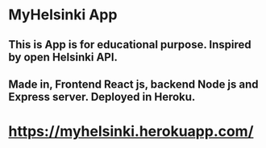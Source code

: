 # MyHelsinki App

## This is App is for educational purpose. Inspired by open Helsinki API. 

## Made in, Frontend React js, backend Node js and Express server. Deployed in Heroku.

# https://myhelsinki.herokuapp.com/
